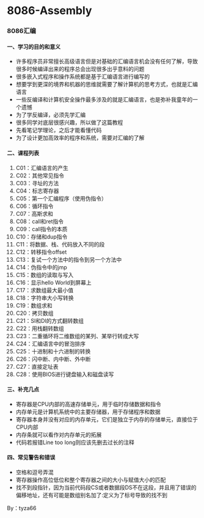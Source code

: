 # 8086-Assembly
### 8086汇编

#### 一、学习的目的和意义

- 许多程序员非常擅长高级语言但是对基础的汇编语言机会没有任何了解，导致很多时候编译出来的程序总会出现很多出乎意料的问题
- 很多嵌入式程序和操作系统都是基于汇编语言进行编写的
- 想要学到更深的境界和机器的思维就需要了解计算机的思考方式，也就是汇编语言
- 一些反编译和计算机安全操作最多涉及的就是汇编语言，也是弥补我童年的一个遗憾
- 为了学反编译，必须先学汇编
- 很多同学对底层很感兴趣，所以做了这篇教程
- 先看笔记学理论，之后才能看懂代码
- 为了设计更加高效率的程序和系统，需要对汇编的了解

#### 二、课程列表

1. C01：汇编语言的产生
1. C02：其他常见指令
1. C03：寻址的方法
1. C04：标志寄存器
1. C05：第一个汇编程序（使用伪指令）
1. C06：循环指令
1. C07：高斯求和
1. C08：call和ret指令
1. C09：call指令的本质
1. C10：存储和dup指令
1. C11：将数据、栈、代码放入不同的段
1. C12：转移指令offset
1. C13：复试一个方法中的指令到另一个方法中
1. C14：伪指令中的jmp
1. C15：数组的读取与写入
1. C16：显示hello World到屏幕上
1. C17：求数组最大最小值
1. C18：字符串大小写转换
1. C19：数组求和
1. C20：拷贝数组
1. C21：SI和DI的方式翻转数组
1. C22：用栈翻转数组
1. C23：二重循环将二维数组的某列、某举行转成大写
1. C24：汇编语言中的冒泡排序
1. C25：十进制和十六进制的转换
1. C26：闪中断、内中断、外中断
1. C27：直接定址表
1. C28：使用BIOS进行键盘输入和磁盘读写

#### 三、补充几点

- 寄存器是CPU内部的高速存储单元，用于临时存储数据和指令
- 内存单元是计算机系统中的主要存储器，用于存储程序和数据
- 寄存器本身并没有对应的内存单元，它们是独立于内存的存储单元，直接位于CPU内部
- 内存条就可以看作对内存单元的拓展
- 代码若报错Line too long则应该先删去过长的注释

#### 四、常见警告和错误

- 空格和逗号弄混
- 寄存器操作高位低位和整个寄存器之间的大小与赋值大小的匹配
- 找不到段指针，因为当前代码段CS或者数据段DS不在这段，并且用了错误的偏移地址，还有可能是数组别名加了:定义为了标号导致的找不到

By：tyza66
